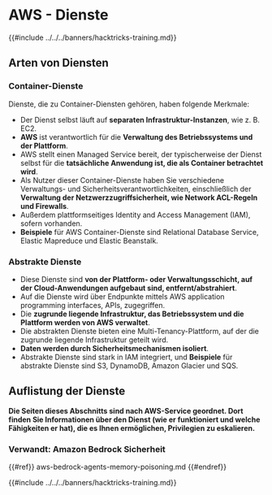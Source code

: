 # AWS - Dienste

{{#include ../../../banners/hacktricks-training.md}}

## Arten von Diensten

### Container-Dienste

Dienste, die zu Container-Diensten gehören, haben folgende Merkmale:

- Der Dienst selbst läuft auf **separaten Infrastruktur-Instanzen**, wie z. B. EC2.
- **AWS** ist verantwortlich für die **Verwaltung des Betriebssystems und der Plattform**.
- AWS stellt einen Managed Service bereit, der typischerweise der Dienst selbst für die **tatsächliche Anwendung ist, die als Container betrachtet wird**.
- Als Nutzer dieser Container-Dienste haben Sie verschiedene Verwaltungs- und Sicherheitsverantwortlichkeiten, einschließlich der **Verwaltung der Netzwerzzugriffsicherheit, wie Network ACL-Regeln und Firewalls**.
- Außerdem plattformseitiges Identity and Access Management (IAM), sofern vorhanden.
- **Beispiele** für AWS Container-Dienste sind Relational Database Service, Elastic Mapreduce und Elastic Beanstalk.

### Abstrakte Dienste

- Diese Dienste sind **von der Plattform- oder Verwaltungsschicht, auf der Cloud-Anwendungen aufgebaut sind, entfernt/abstrahiert**.
- Auf die Dienste wird über Endpunkte mittels AWS application programming interfaces, APIs, zugegriffen.
- Die **zugrunde liegende Infrastruktur, das Betriebssystem und die Plattform werden von AWS verwaltet**.
- Die abstrakten Dienste bieten eine Multi-Tenancy-Plattform, auf der die zugrunde liegende Infrastruktur geteilt wird.
- **Daten werden durch Sicherheitsmechanismen isoliert**.
- Abstrakte Dienste sind stark in IAM integriert, und **Beispiele** für abstrakte Dienste sind S3, DynamoDB, Amazon Glacier und SQS.

## Auflistung der Dienste

**Die Seiten dieses Abschnitts sind nach AWS-Service geordnet. Dort finden Sie Informationen über den Dienst (wie er funktioniert und welche Fähigkeiten er hat), die es Ihnen ermöglichen, Privilegien zu eskalieren.**


### Verwandt: Amazon Bedrock Sicherheit

{{#ref}}
aws-bedrock-agents-memory-poisoning.md
{{#endref}}

{{#include ../../../banners/hacktricks-training.md}}
